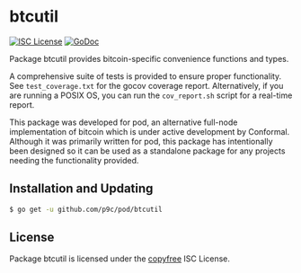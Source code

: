 # btcutil

[![ISC License](http://img.shields.io/badge/license-ISC-blue.svg)](http://copyfree.org)
[![GoDoc](http://img.shields.io/badge/godoc-reference-blue.svg)](http://godoc.org/github.com/p9c/pod/btcutil)

Package btcutil provides bitcoin-specific convenience functions and types.

A comprehensive suite of tests is provided to ensure proper functionality.
See `test_coverage.txt` for the gocov coverage report. Alternatively, if you are
running a POSIX OS, you can run the `cov_report.sh` script for a real-time
report.

This package was developed for pod, an alternative full-node implementation of
bitcoin which is under active development by Conformal. Although it was
primarily written for pod, this package has intentionally been designed so it
can be used as a standalone package for any projects needing the functionality
provided.

## Installation and Updating

```bash
$ go get -u github.com/p9c/pod/btcutil
```

## License

Package btcutil is licensed under the [copyfree](http://copyfree.org) ISC
License.
